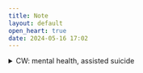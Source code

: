 ```yaml
---
title: Note
layout: default
open_heart: true
date: 2024-05-16 17:02
---
```


<details><summary>CW: mental health, assisted suicide</summary>


[Dutch woman, 29, granted euthanasia approval on grounds of mental suffering](https://www.theguardian.com/society/article/2024/may/16/dutch-woman-euthanasia-approval-grounds-of-mental-suffering).

“I feel relief.”

Chronic Insomnia is just not quite depression. I watched some videos people posted on YouTube addressing to her, and all those "there's always something to try"s are just completely missing the point. But I csn only speak for myself.


</details>
